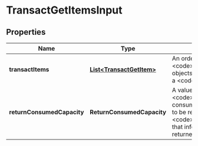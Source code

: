 

# TransactGetItemsInput


## Properties

| Name | Type | Description | Notes |
|------------ | ------------- | ------------- | -------------|
|**transactItems** | [**List&lt;TransactGetItem&gt;**](TransactGetItem.md) | An ordered array of up to 100 &lt;code&gt;TransactGetItem&lt;/code&gt; objects, each of which contains a &lt;code&gt;Get&lt;/code&gt; structure. |  |
|**returnConsumedCapacity** | **ReturnConsumedCapacity** | A value of &lt;code&gt;TOTAL&lt;/code&gt; causes consumed capacity information to be returned, and a value of &lt;code&gt;NONE&lt;/code&gt; prevents that information from being returned. No other value is valid. |  [optional] |



